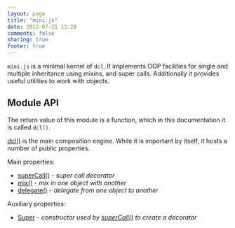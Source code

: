 ```yaml
---
layout: page
title: "mini.js"
date: 2012-07-21 13:20
comments: false
sharing: true
footer: true
---
```


`mini.js` is a minimal kernel of `dcl`. It implements OOP facilities for single and multiple inheritance using mixins,
and super calls. Additionally it provides useful utilities to work with objects.

## Module API

The return value of this module is a function, which in this documentation it is called `dcl()`.

[dcl()](/docs/mini/dcl) is the main composition engine. While it is important by itself, it hosts a number of
public properties.

Main properties:

* [superCall()](/docs/mini/supercall) - *super call decorator*
* [mix()](/docs/mini/mix) - *mix in one object with another*
* [delegate()](/docs/mini/delegate) - *delegate from one object to another*

Auxiliary properties:

* [Super](/docs/mini/super) - *constructor used by [superCall()](/docs/mini/supercall) to create a decorator*

